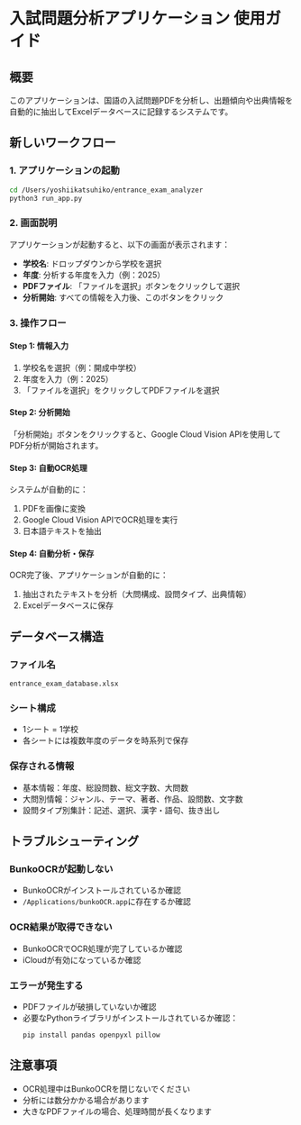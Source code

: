 # 入試問題分析アプリケーション 使用ガイド

## 概要
このアプリケーションは、国語の入試問題PDFを分析し、出題傾向や出典情報を自動的に抽出してExcelデータベースに記録するシステムです。

## 新しいワークフロー

### 1. アプリケーションの起動
```bash
cd /Users/yoshiikatsuhiko/entrance_exam_analyzer
python3 run_app.py
```

### 2. 画面説明
アプリケーションが起動すると、以下の画面が表示されます：

- **学校名**: ドロップダウンから学校を選択
- **年度**: 分析する年度を入力（例：2025）
- **PDFファイル**: 「ファイルを選択」ボタンをクリックして選択
- **分析開始**: すべての情報を入力後、このボタンをクリック

### 3. 操作フロー

#### Step 1: 情報入力
1. 学校名を選択（例：開成中学校）
2. 年度を入力（例：2025）
3. 「ファイルを選択」をクリックしてPDFファイルを選択

#### Step 2: 分析開始
「分析開始」ボタンをクリックすると、Google Cloud Vision APIを使用してPDF分析が開始されます。

#### Step 3: 自動OCR処理
システムが自動的に：
1. PDFを画像に変換
2. Google Cloud Vision APIでOCR処理を実行
3. 日本語テキストを抽出

#### Step 4: 自動分析・保存
OCR完了後、アプリケーションが自動的に：
1. 抽出されたテキストを分析（大問構成、設問タイプ、出典情報）
2. Excelデータベースに保存

## データベース構造

### ファイル名
`entrance_exam_database.xlsx`

### シート構成
- 1シート = 1学校
- 各シートには複数年度のデータを時系列で保存

### 保存される情報
- 基本情報：年度、総設問数、総文字数、大問数
- 大問別情報：ジャンル、テーマ、著者、作品、設問数、文字数
- 設問タイプ別集計：記述、選択、漢字・語句、抜き出し

## トラブルシューティング

### BunkoOCRが起動しない
- BunkoOCRがインストールされているか確認
- `/Applications/bunkoOCR.app`に存在するか確認

### OCR結果が取得できない
- BunkoOCRでOCR処理が完了しているか確認
- iCloudが有効になっているか確認

### エラーが発生する
- PDFファイルが破損していないか確認
- 必要なPythonライブラリがインストールされているか確認：
  ```bash
  pip install pandas openpyxl pillow
  ```

## 注意事項
- OCR処理中はBunkoOCRを閉じないでください
- 分析には数分かかる場合があります
- 大きなPDFファイルの場合、処理時間が長くなります
